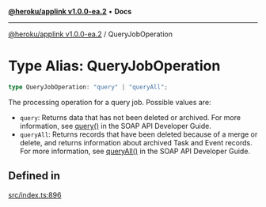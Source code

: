 [**@heroku/applink v1.0.0-ea.2**](../README.md) • **Docs**

***

[@heroku/applink v1.0.0-ea.2](../README.md) / QueryJobOperation

# Type Alias: QueryJobOperation

```ts
type QueryJobOperation: "query" | "queryAll";
```

The processing operation for a query job. Possible values are:
- `query`: Returns data that has not been deleted or archived. For more information, see [query()](https://developer.salesforce.com/docs/atlas.en-us.234.0.api.meta/api/sforce_api_calls_query.htm) in the SOAP API Developer Guide.
- `queryAll`: Returns records that have been deleted because of a merge or delete, and returns information about archived Task and Event records. For more information, see [queryAll()](https://developer.salesforce.com/docs/atlas.en-us.234.0.api.meta/api/sforce_api_calls_queryall.htm) in the SOAP API Developer Guide.

## Defined in

[src/index.ts:896](https://github.com/heroku/heroku-applink-nodejs/blob/81b4143bb39e9e9309a4571ee63197ea8b696d90/src/index.ts#L896)
